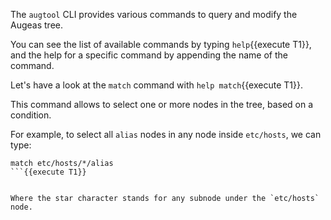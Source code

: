 The `augtool` CLI provides various commands to query and modify the Augeas
tree.

You can see the list of available commands by typing `help`{{execute T1}}, and the
help for a specific command by appending the name of the command.

Let's have a look at the `match` command with `help match`{{execute T1}}.

This command allows to select one or more nodes in the tree, based on
a condition.

For example, to select all `alias` nodes in any node inside `etc/hosts`, we can
type:

```
match etc/hosts/*/alias
```{{execute T1}}


Where the star character stands for any subnode under the `etc/hosts` node.
